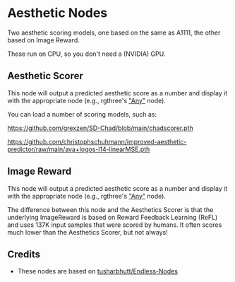 # Aesthetic Nodes
Two aesthetic scoring models, one based on the same as A1111, the other based on Image Reward.

These run on CPU, so you don't need a (NVIDIA) GPU.

## Aesthetic Scorer

This node will output a predicted aesthetic score as a number and display it with the appropriate node (e.g., rgthree's ["Any"](https://github.com/rgthree/rgthree-comfy#display-any) node).   

You can load a number of scoring models, such as:

https://github.com/grexzen/SD-Chad/blob/main/chadscorer.pth

https://github.com/christophschuhmann/improved-aesthetic-predictor/raw/main/ava+logos-l14-linearMSE.pth


## Image Reward

This node will output a predicted aesthetic score as a number and display it with the appropriate node (e.g., rgthree's ["Any"](https://github.com/rgthree/rgthree-comfy#display-any) node).

The difference between this node and the Aesthetics Scorer is that the underlying ImageReward is based on Reward Feedback Learning (ReFL) and uses 137K input samples that were scored by humans.  It often scores much lower than the Aesthetics Scorer, but not always!

## Credits

+ These nodes are based on [tusharbhutt/Endless-Nodes](https://github.com/tusharbhutt/Endless-Nodes)


